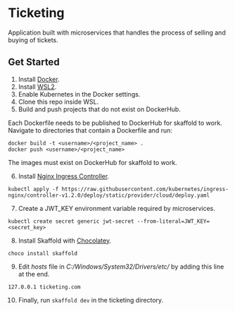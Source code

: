 # Ticketing

Application built with microservices that handles the process of selling and buying of tickets. 

## Get Started

1. Install [Docker](https://www.docker.com/get-started/).
2. Install [WSL2](https://docs.microsoft.com/en-us/windows/wsl/install-manual#step-4---download-the-linux-kernel-update-package).
3. Enable Kubernetes in the Docker settings.
4. Clone this repo inside WSL.
5. Build and push projects that do not exist on DockerHub.

Each Dockerfile needs to be published to DockerHub for skaffold to work. Navigate to directories that contain a Dockerfile and run:
```
docker build -t <username>/<project_name> .
docker push <username>/<project_name>
```
The images must exist on DockerHub for skaffold to work.

6. Install [Nginx Ingress Controller](https://kubernetes.github.io/ingress-nginx/deploy/#quick-start).
```
kubectl apply -f https://raw.githubusercontent.com/kubernetes/ingress-nginx/controller-v1.2.0/deploy/static/provider/cloud/deploy.yaml
```

7. Create a JWT_KEY environment variable required by microservices.
```
kubectl create secret generic jwt-secret --from-literal=JWT_KEY=<secret_key>
```

8. Install Skaffold with [Chocolatey](https://chocolatey.org/install).
```
choco install skaffold
```

9. Edit *hosts* file in *C:/Windows/System32/Drivers/etc/* by adding this line at the end.
```
127.0.0.1 ticketing.com
```

10. Finally, run `skaffold dev` in the ticketing directory.

